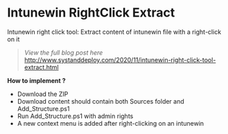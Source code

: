 # Intunewin RightClick Extract
Intunewin right click tool: Extract content of intunewin file with a right-click on it

> *View the full blog post here*
http://www.systanddeploy.com/2020/11/intunewin-right-click-tool-extract.html

**How to implement ?**
- Download the ZIP
- Download content should contain both Sources folder and Add_Structure.ps1
- Run Add_Structure.ps1 with admin rights
- A new context menu is added after right-clicking on an intunewin
